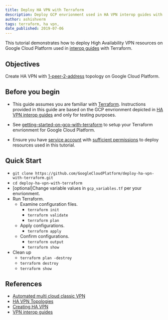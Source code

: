 ```yaml
---
title: Deploy HA VPN with Terraform
description: Deploy GCP envrionment used in HA VPN interop guides with Terraform.
author: ashishverm
tags: terraform, ha vpn,
date_published: 2019-07-06
---
```


This tutorial demonstrates how to deploy High Availability VPN resources on Google Cloud Platform
used in [interop guides](https://cloud.google.com/vpn/docs/how-to/interop-guides) with Terraform.

## Objectives

Create HA VPN with [1-peer-2-address](https://cloud.google.com/vpn/docs/concepts/topologies#1-peer-2-addresses) topology
on Google Cloud Platform.

## Before you begin

*  This guide assumes you are familiar with [Terraform](https://www.terraform.io/). Instructions provided in this guide
are based on the GCP envrionment depicted in [HA VPN interop guides](https://cloud.google.com/vpn/docs/how-to/interop-guides) and only for testing purposes.

*  See [getting-started-on-gcp-with-terraform](https://github.com/GoogleCloudPlatform/community/blob/master/tutorials/getting-started-on-gcp-with-terraform/index.md)
to setup your Terraform envrionment for Google Cloud Platform.

*  Ensure you have [service account](https://cloud.google.com/iam/docs/creating-managing-service-accounts) with [sufficient permissions](https://cloud.google.com/vpn/docs/how-to/creating-ha-vpn2#permissions) to deploy resources used in this tutorial.

## Quick Start

*   `git clone https://github.com/GoogleCloudPlatform/deploy-ha-vpn-with-terraform.git`
*   `cd deploy-ha-vpn-with-terraform`
*   [optional]Change variable values in `gcp_variables.tf` per your envrionment.
*   Run Terraform.
    *   Examine configuration files.
        *   `terraform init`
        *   `terraform validate`
        *   `terraform plan`
    *   Apply configurations.
        *   `terraform apply`
    *   Confirm configurations.
        *   `terraform output`
        *   `terraform show`
*   Clean up
    *   `terraform plan -destroy`
    *   `terraform destroy`
    *   `terraform show`

## References

*   [Automated multi cloud classic VPN](https://github.com/GoogleCloudPlatform/autonetdeploy-multicloudvpn)
*   [HA VPN Topologies](https://cloud.google.com/vpn/docs/concepts/topologies#1-peer-2-addresses)
*   [Creating HA VPN](https://cloud.google.com/vpn/docs/how-to/creating-ha-vpn)
*   [VPN interop guides](https://cloud.google.com/vpn/docs/how-to/interop-guides)

